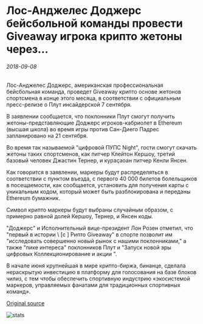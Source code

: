 # Лос-Анджелес Доджерс бейсбольной команды провести Giveaway игрока крипто жетоны через...

###### 2018-09-08

Лос-Анджелес Доджерс, американская профессиональная бейсбольная команда, проведет Giveaway крипто основе жетонов спортсмена в конце этого месяца, в соответствии с официальным пресс-релизе о Плут инсайдерской 7 сентября.

В заявлении сообщается, что поклонники Плут смогут получить жетоны-представляющие Доджерс игроков-кабриолет в Ethereum (высшая школа) во время игры против Сан-Диего Падрес запланировано на 21 сентября.

Во время так называемой "цифровой ПУПС Night", гости смогут скачать жетоны таких спортсменов, как питчер Клейтон Кершоу, третий базовый человек Джастин Тернер, и кураçаоан питчер Кенли Янсен.

Как говорится в заявлении, маркеры будут распределяться в соответствии с пунктом въезда, с первого 40 000 билетов болельщиков в посещаемости, как сообщается, установить для получения карты с уникальным кодом, который может быть разблокирована и переданы Ethereum бумажник.

Символ крипто маркеры будут выбраны случайным образом, с примерно равной долей Кершоу, Тернер, и Янсен коды.

"Доджерс" и Исполнительный вице-президент Лон Розен отметил, что "первый в истории \ [c \] Рипто Giveaway" в спорте позволит им "исследовать совершенно новый рынок с нашими поклонниками," а также "пике интереса" поклонников Плут и "Запуск новой эры цифровых Коллекционирование и акции ".

В начале июня крупнейшая в мире крипто-биржа, бинанце, сделала нераскрытую инвестицию в платформу для голосования на базе блоков чилиз, с тем чтобы обеспечить спортивную индустрию «экосистемой маркеров, управляемых фанатами для традиционных спортивных команд».

[Original source](https://cointelegraph.com/news/los-angeles-dodgers-baseball-team-to-hold-giveaway-of-player-crypto-tokens-via-eth)

![stats](https://c.statcounter.com/11760860/0/a89fa40b/1/ "stats")